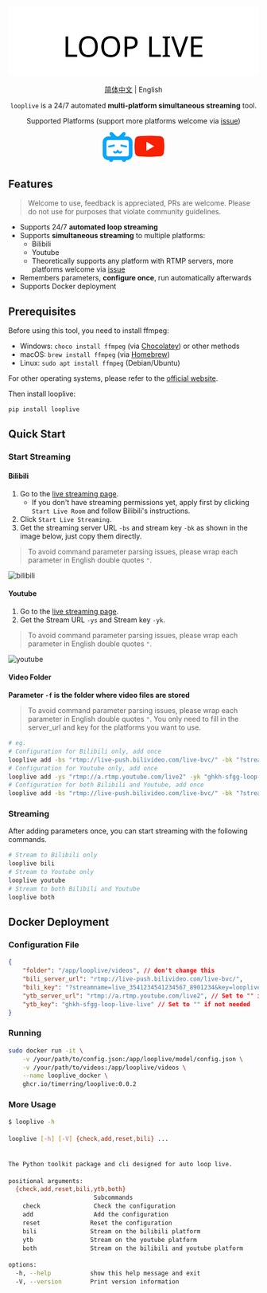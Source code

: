 <div align="center">
  <picture>
    <source media="(prefers-color-scheme: dark)" srcset="assets/headerDark.svg" />
    <img src="assets/headerLight.svg" alt="bilitool" />
  </picture>
  <p> </p>

[简体中文](./README.md) | English

`looplive` is a 24/7 automated **multi-platform simultaneous streaming** tool.

Supported Platforms (support more platforms welcome via [issue](https://github.com/timerring/looplive/issues))

  <img src="assets/bilibili.svg" alt="Bilibili" width="60" height="60" />
  <img src="assets/youtube.svg" alt="Youtube" width="60" height="60" />

</div>

## Features

> Welcome to use, feedback is appreciated, PRs are welcome. Please do not use for purposes that violate community guidelines.

- Supports 24/7 **automated loop streaming**
- Supports **simultaneous streaming** to multiple platforms:
  - Bilibili
  - Youtube
  - Theoretically supports any platform with RTMP servers, more platforms welcome via [issue](https://github.com/timerring/looplive/issues)
- Remembers parameters, **configure once**, run automatically afterwards
- Supports Docker deployment

## Prerequisites

Before using this tool, you need to install ffmpeg:

- Windows: `choco install ffmpeg` (via [Chocolatey](https://chocolatey.org/)) or other methods
- macOS: `brew install ffmpeg` (via [Homebrew](https://brew.sh/))
- Linux: `sudo apt install ffmpeg` (Debian/Ubuntu)

For other operating systems, please refer to the [official website](https://ffmpeg.org/download.html).

Then install looplive:

```bash
pip install looplive
```

## Quick Start

### Start Streaming

#### Bilibili

1. Go to the [live streaming page](https://link.bilibili.com/p/center/index#/my-room/start-live).
   - If you don't have streaming permissions yet, apply first by clicking `Start Live Room` and follow Bilibili's instructions.
2. Click `Start Live Streaming`.
3. Get the streaming server URL `-bs` and stream key `-bk` as shown in the image below, just copy them directly.

> To avoid command parameter parsing issues, please wrap each parameter in English double quotes `"`.

![bilibili](https://cdn.jsdelivr.net/gh/timerring/scratchpad2023/2024/2025-03-28-22-59-03.png)

#### Youtube

1. Go to the [live streaming page](https://www.youtube.com/live_dashboard).
2. Get the Stream URL `-ys` and Stream key `-yk`.

> To avoid command parameter parsing issues, please wrap each parameter in English double quotes `"`.

![youtube](https://cdn.jsdelivr.net/gh/timerring/scratchpad2023/2024/2025-03-28-22-13-59.png)

#### Video Folder

**Parameter `-f` is the folder where video files are stored**

> To avoid command parameter parsing issues, please wrap each parameter in English double quotes `"`. You only need to fill in the server_url and key for the platforms you want to use.

```bash
# eg. 
# Configuration for Bilibili only, add once
looplive add -bs "rtmp://live-push.bilivideo.com/live-bvc/" -bk "?streamname=live_3541234541234567_8901234&key=looplivexxxxxxxxxxxxdgd&schedule=rtmp&pflag=1" -f "your/folder/path"
# Configuration for Youtube only, add once
looplive add -ys "rtmp://a.rtmp.youtube.com/live2" -yk "ghkh-sfgg-loop-live-live" -f "your/folder/path"
# Configuration for both Bilibili and Youtube, add once
looplive add -bs "rtmp://live-push.bilivideo.com/live-bvc/" -bk "?streamname=live_3541234541234567_8901234&key=looplivexxxxxxxxxxxxdgd&schedule=rtmp&pflag=1" -ys "rtmp://a.rtmp.youtube.com/live2" -yk "ghkh-sfgg-loop-live-live" -f "your/folder/path"
```

### Streaming

After adding parameters once, you can start streaming with the following commands.

```bash
# Stream to Bilibili only
looplive bili
# Stream to Youtube only
looplive youtube
# Stream to both Bilibili and Youtube
looplive both
```

## Docker Deployment

### Configuration File


```json
{
    "folder": "/app/looplive/videos", // don't change this
    "bili_server_url": "rtmp://live-push.bilivideo.com/live-bvc/",
    "bili_key": "?streamname=live_3541234541234567_8901234&key=looplivexxxxxxxxxxxxdgd&schedule=rtmp&pflag=1",
    "ytb_server_url": "rtmp://a.rtmp.youtube.com/live2", // Set to "" if not needed
    "ytb_key": "ghkh-sfgg-loop-live-live" // Set to "" if not needed
}
```

### Running

```bash
sudo docker run -it \
    -v /your/path/to/config.json:/app/looplive/model/config.json \
    -v /your/path/to/videos:/app/looplive/videos \
    --name looplive_docker \
    ghcr.io/timerring/looplive:0.0.2
```

### More Usage

```bash
$ looplive -h

looplive [-h] [-V] {check,add,reset,bili} ...


The Python toolkit package and cli designed for auto loop live.

positional arguments:
  {check,add,reset,bili,ytb,both}
                        Subcommands
    check               Check the configuration
    add                 Add the configuration
    reset              Reset the configuration
    bili               Stream on the bilibili platform
    ytb                Stream on the youtube platform
    both               Stream on the bilibili and youtube platform

options:
  -h, --help           show this help message and exit
  -V, --version        Print version information
```